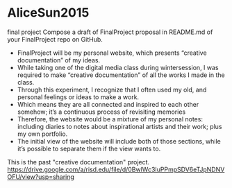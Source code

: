 # AliceSun2015
final project
Compose a draft of FinalProject proposal in README.md of your FinalProject repo on GitHub. 

- FinalProject will be my personal website, which presents “creative documentation” of my ideas.
- While taking one of the digital media class during wintersession, I was required to make “creative documentation” of all the works I made in the class.
- Through this experiment, I recognize that I often used my old, and personal feelings or ideas to make a work.
- Which means they are all connected and inspired to each other somehow; it’s a continuous process of revisiting memories
- Therefore, the website would be a mixture of my personal notes: including diaries to notes about inspirational artists and their work; plus my own portfolio. 
- The initial view of the website will include both of those sections, while it’s possible to separate them if the view wants to. 

This is the past "creative documentation" project.
https://drive.google.com/a/risd.edu/file/d/0BwlWc3IuPPmpSDV6eTJpNDNVOFU/view?usp=sharing

